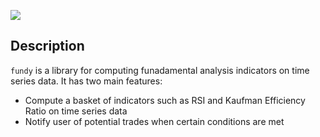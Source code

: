 [![](https://img.shields.io/badge/fundy-repo-blue)](https://github.com/sebastianhereu/fundy)

## Description

`fundy` is a library for computing funadamental analysis indicators on time series data. It has two main features:

- Compute a basket of indicators such as RSI and Kaufman Efficiency Ratio on time series data
- Notify user of potential trades when certain conditions are met
